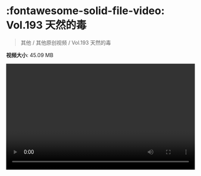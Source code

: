 # :fontawesome-solid-file-video: Vol.193 天然的毒

> 其他 / 其他原创视频 / Vol.193 天然的毒

**视频大小**: 45.09 MB

<video id="V-77c1d67551a3944fcd273c19f9125284" width="512" height="288" preload="none" playsinline webkit-playsinline></video>